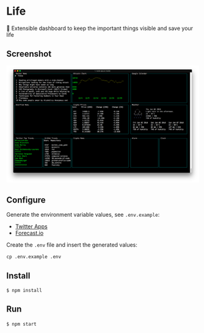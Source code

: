 # Life
:rocket: Extensible dashboard to keep the important things visible and save your life

## Screenshot

![First Version](assets/screenshot.png)

## Configure

Generate the environment variable values, see `.env.example`:
* [Twitter Apps](https://apps.twitter.com/)
* [Forecast.io](http://forecast.io/)

Create the `.env` file and insert the generated values:
```
cp .env.example .env
```

## Install
```
$ npm install
```

## Run
```
$ npm start
```

